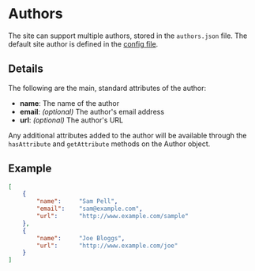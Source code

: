 Authors
=======

The site can support multiple authors, stored in the `authors.json` file. The default site author is defined in the [config file](Config.md).

## Details

The following are the main, standard attributes of the author:

- **name**: The name of the author
- **email**: _(optional)_ The author's email address
- **url**: _(optional)_ The author's URL

Any additional attributes added to the author will be available through the `hasAttribute` and `getAttribute` methods on the Author object.


## Example

~~~json
[
	{
		"name":		"Sam Pell",
		"email":	"sam@example.com",
		"url":		"http://www.example.com/sample"
	},
	{
		"name":		"Joe Bloggs",
		"url":		"http://www.example.com/joe"
	}
]
~~~
